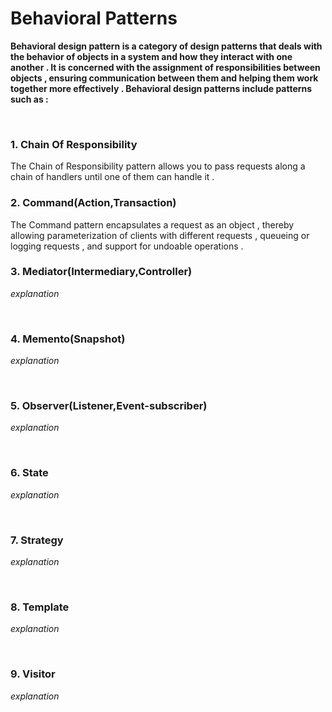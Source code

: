 # Behavioral Patterns


**Behavioral design pattern is a category of design patterns that deals with the behavior of objects in a system and how they interact with one another . It is concerned with the assignment of responsibilities between objects , ensuring communication between them and helping them work together more effectively . Behavioral design patterns include patterns such as :**


<br/>

###  1. Chain Of Responsibility



The Chain of Responsibility pattern allows you to pass requests along a chain of handlers until one of them can handle it .
<br/>

###  2. Command(Action,Transaction)


The Command pattern encapsulates a request as an object , thereby allowing parameterization of clients with different requests , queueing or logging requests , and support for undoable operations .
<br/>

###  3. Mediator(Intermediary,Controller)


*explanation*

<br/>

###  4. Memento(Snapshot)


*explanation*

<br/>

###  5. Observer(Listener,Event-subscriber)


*explanation*

<br/>


###  6. State


*explanation*

<br/>



###  7. Strategy


*explanation*

<br/>




###  8. Template


*explanation*

<br/>





###  9. Visitor


*explanation*

<br/>




